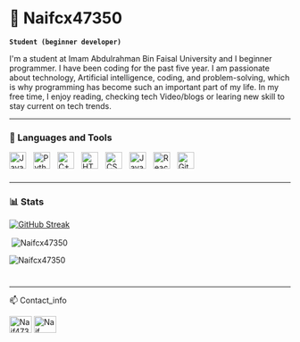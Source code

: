 # 🤖 Naifcx47350

**`Student (beginner developer)`**

I'm a student at Imam Abdulrahman Bin Faisal University and I beginner programmer. I have been coding for the past five year. I am passionate about technology, Artificial intelligence, coding, and problem-solving, which is why programming has become such an important part of my life. In my free time, I enjoy reading, checking tech Video/blogs or learing new skill to stay current on tech trends.

   <p align="left">
    
   </p>

---

### 🧰 Languages and Tools

<img align="left" alt="Java" width="30px" style="padding-right:10px;" src="https://cdn.jsdelivr.net/gh/devicons/devicon/icons/java/java-original.svg"/>
<img align="left" alt="Python" width="30px" style="padding-right:10px;" src="https://cdn.jsdelivr.net/gh/devicons/devicon/icons/python/python-plain.svg" />
<img align="left" alt="C++" width="30px" style="padding-right:10px;" src="https://cdn.jsdelivr.net/gh/devicons/devicon/icons/cplusplus/cplusplus-line.svg" />

<img align="left" alt="HTML" width="30px" style="padding-right:10px;" src="https://cdn.jsdelivr.net/gh/devicons/devicon/icons/html5/html5-plain.svg" />
<img align="left" alt="CSS" width="30px" style="padding-right:10px;" src="https://cdn.jsdelivr.net/gh/devicons/devicon/icons/css3/css3-plain.svg" />
<img align="left" alt="JavaScript" width="30px" style="padding-right:10px;" src="https://cdn.jsdelivr.net/gh/devicons/devicon/icons/javascript/javascript-plain.svg" />
<img align="left" alt="React" width="30px" style="padding-right:10px;" src="https://cdn.jsdelivr.net/gh/devicons/devicon/icons/react/react-original.svg" />

<img align="left" alt="GitHub" width="30px" style="padding-right:10px;" src="https://cdn.jsdelivr.net/gh/devicons/devicon/icons/github/github-original.svg" />

#

<br />

---

### 📊 Stats

[![GitHub Streak](http://github-readme-streak-stats.herokuapp.com?user=Naifcx47350&theme=dark&background=000000)](https://git.io/streak-stats)

<p>&nbsp;<img align="center" src="https://github-readme-stats.vercel.app/api?username=Naifcx47350&show_icons=true&locale=en&theme=dark&background" alt="Naifcx47350" /></p>

<p><img align="center" src="https://github-readme-stats.vercel.app/api/top-langs?username=Naifcx47350&show_icons=true&locale=en&layout=compact&theme=dark&background" alt="Naifcx47350" /></p>



#

---

:mailbox: Contact_info

<p align="left">

<a href="https://twitter.com/Naif4735" target="blank"><img align="center" src="https://raw.githubusercontent.com/rahuldkjain/github-profile-readme-generator/master/src/images/icons/Social/twitter.svg" alt="Naif4735" height="30" width="40" /></a> <a href="https://www.linkedin.com/in/naif-alsahabi-085720249/" target="blank"><img align="center" src="https://raw.githubusercontent.com/rahuldkjain/github-profile-readme-generator/master/src/images/icons/Social/linked-in-alt.svg" alt="Naif AlSahabi" height="30" width="40" /></a>

</p>



